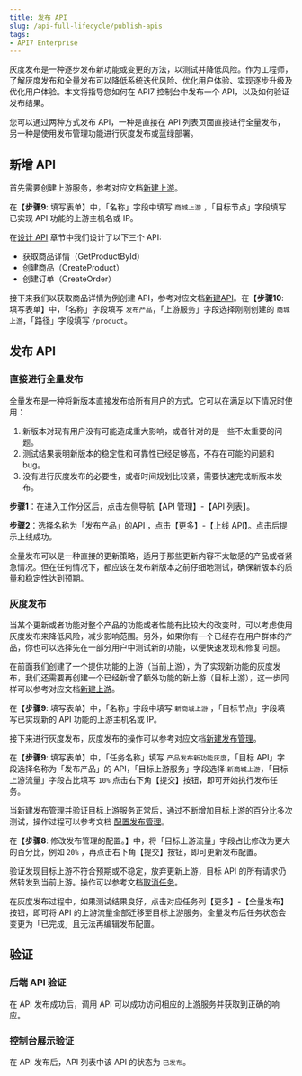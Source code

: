 ```yaml
---
title: 发布 API
slug: /api-full-lifecycle/publish-apis
tags:
- API7 Enterprise
---
```


灰度发布是一种逐步发布新功能或变更的方法，以测试并降低风险。作为工程师，了解灰度发布和全量发布可以降低系统迭代风险、优化用户体验、实现逐步升级及优化用户体验。本文将指导您如何在 API7 控制台中发布一个 API，以及如何验证发布结果。

您可以通过两种方式发布 API，一种是直接在 API 列表页面直接进行全量发布，另一种是使用发布管理功能进行灰度发布或蓝绿部署。

## 新增 API

首先需要创建上游服务，参考对应文档[新建上游](https://docs.apiseven.com/enterprise/user-manual/cluster/upstream#%E6%96%B0%E5%BB%BA%E4%B8%8A%E6%B8%B8)。

在【**步骤9**: 填写表单】中，「名称」字段中填写 `商城上游` ，「目标节点」字段填写已实现 API 功能的上游主机名或 IP。

在[设计 API](https://docs.apiseven.com/enterprise/api-full-lifecycle/design-apis) 章节中我们设计了以下三个 API:

- 获取商品详情（GetProductById）
- 创建商品（CreateProduct）
- 创建订单（CreateOrder）

接下来我们以获取商品详情为例创建 API，参考对应文档[新建API](https://docs.apiseven.com/enterprise/user-manual/cluster/api#%E6%96%B0%E5%BB%BA-api)。在【**步骤10**: 填写表单】中，「名称」字段填写 `发布产品`，「上游服务」字段选择刚刚创建的 `商城上游`，「路径」字段填写 `/product`。

## 发布 API

### 直接进行全量发布

全量发布是一种将新版本直接发布给所有用户的方式，它可以在满足以下情况时使用：

1. 新版本对现有用户没有可能造成重大影响，或者针对的是一些不太重要的问题。
2. 测试结果表明新版本的稳定性和可靠性已经足够高，不存在可能的问题和 bug。
3. 没有进行灰度发布的必要性，或者时间规划比较紧，需要快速完成新版本发布。

**步骤1**：在进入工作分区后，点击左侧导航【API 管理】-【API 列表】。

**步骤2**：选择名称为「发布产品」的API ，点击【更多】-【上线 API】。点击后提示上线成功。

全量发布可以是一种直接的更新策略，适用于那些更新内容不太敏感的产品或者紧急情况。但在任何情况下，都应该在发布新版本之前仔细地测试，确保新版本的质量和稳定性达到预期。

### 灰度发布

当某个更新或者功能对整个产品的功能或者性能有比较大的改变时，可以考虑使用灰度发布来降低风险，减少影响范围。另外，如果你有一个已经存在用户群体的产品，你也可以选择先在一部分用户中测试新的功能，以便快速发现和修复问题。

在前面我们创建了一个提供功能的上游（当前上游），为了实现新功能的灰度发布，我们还需要再创建一个已经新增了额外功能的新上游（目标上游），这一步同样可以参考对应文档[新建上游](https://docs.apiseven.com/enterprise/user-manual/cluster/upstream#%E6%96%B0%E5%BB%BA%E4%B8%8A%E6%B8%B8)。

在【**步骤9**: 填写表单】中，「名称」字段中填写 `新商城上游` ，「目标节点」字段填写已实现新的 API 功能的上游主机名或 IP。

接下来进行灰度发布，灰度发布的操作可以参考对应文档[新建发布管理](https://docs.apiseven.com/enterprise/user-manual/cluster/canary#%E6%96%B0%E5%BB%BA%E5%8F%91%E5%B8%83%E7%AE%A1%E7%90%86)。

在【**步骤9**: 填写表单】中，「任务名称」填写 `产品发布新功能灰度`，「目标 API」字段选择名称为「发布产品」的 API，「目标上游服务」字段选择 `新商城上游`，「目标上游流量」字段占比填写 `10%` 点击右下角【提交】按钮，即可开始执行发布任务。

当新建发布管理并验证目标上游服务正常后，通过不断增加目标上游的百分比多次测试，操作过程可以参考文档 [配置发布管理](新建发布管理并验证目标上游服务正常后，通过不断增加目标上游的百分比多次测试)。

在【**步骤8**: 修改发布管理的配置。】中，将「目标上游流量」字段占比修改为更大的百分比，例如 `20%` ，再点击右下角【提交】按钮，即可更新发布配置。

验证发现目标上游不符合预期或不稳定，放弃更新上游，目标 API 的所有请求仍然转发到当前上游。操作可以参考文档[取消任务](https://docs.apiseven.com/enterprise/user-manual/cluster/canary#%E5%8F%96%E6%B6%88%E4%BB%BB%E5%8A%A1)。

在灰度发布过程中，如果测试结果良好，点击对应任务列【更多】-【全量发布】按钮，即可将 API 的上游流量全部迁移至目标上游服务。全量发布后任务状态会变更为「已完成」且无法再编辑发布配置。

## 验证

### 后端 API 验证

在 API 发布成功后，调用 API 可以成功访问相应的上游服务并获取到正确的响应。

### 控制台展示验证

在 API 发布后，API 列表中该 API 的状态为 `已发布`。